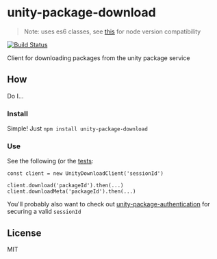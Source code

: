 # unity-package-download

> Note: uses es6 classes, see [this](http://node.green/#ES2015-functions-class) for node version compatibility

[![Build Status](https://travis-ci.org/bengreenier/unity-package-download.svg?branch=master)](https://travis-ci.org/bengreenier/unity-package-download)

Client for downloading packages from the unity package service

## How

Do I...

### Install

Simple! Just `npm install unity-package-download`

### Use

See the following (or the [tests](./test/basic.js):

```
const client = new UnityDownloadClient('sessionId')

client.download('packageId').then(...)
client.downloadMeta('packageId').then(...)
```

You'll probably also want to check out [unity-package-authentication](https://github.com/bengreenier/unity-package-authentication)
for securing a valid `sessionId`

## License

MIT